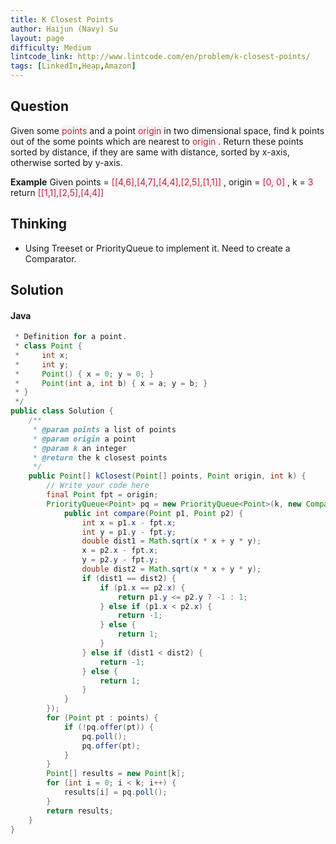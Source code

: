 ```yaml
---
title: K Closest Points
author: Haijun (Navy) Su
layout: page
difficulty: Medium
lintcode_link: http://www.lintcode.com/en/problem/k-closest-points/
tags: [LinkedIn,Heap,Amazon]
---
```

## Question
Given some <font style="color: #C72541; background: #F9F2F4;">points </font>and a point <font style="color: #C72541; background: #F9F2F4;">origin </font>in two dimensional space, find k points out of the some points which are nearest to <font style="color: #C72541; background: #F9F2F4;">origin </font>.
Return these points sorted by distance, if they are same with distance, sorted by x-axis, otherwise sorted by y-axis.

**Example**
Given points = <font style="color: #C72541; background: #F9F2F4;">[[4,6],[4,7],[4,4],[2,5],[1,1]] </font>, origin = <font style="color: #C72541; background: #F9F2F4;">[0, 0] </font>, k = <font style="color: #C72541; background: #F9F2F4;">3 </font>
return <font style="color: #C72541; background: #F9F2F4;">[[1,1],[2,5],[4,4]] </font>

## Thinking
* Using Treeset or PriorityQueue to implement it. Need to create a Comparator.

## Solution
#### Java
~~~ java
 * Definition for a point.
 * class Point {
 *     int x;
 *     int y;
 *     Point() { x = 0; y = 0; }
 *     Point(int a, int b) { x = a; y = b; }
 * }
 */
public class Solution {
    /**
     * @param points a list of points
     * @param origin a point
     * @param k an integer
     * @return the k closest points
     */
    public Point[] kClosest(Point[] points, Point origin, int k) {
        // Write your code here
        final Point fpt = origin;
        PriorityQueue<Point> pq = new PriorityQueue<Point>(k, new Comparator<Point>() {
            public int compare(Point p1, Point p2) {
                int x = p1.x - fpt.x;
                int y = p1.y - fpt.y;
                double dist1 = Math.sqrt(x * x + y * y);
                x = p2.x - fpt.x;
                y = p2.y - fpt.y;
                double dist2 = Math.sqrt(x * x + y * y);
                if (dist1 == dist2) {
                    if (p1.x == p2.x) {
                        return p1.y <= p2.y ? -1 : 1;
                    } else if (p1.x < p2.x) {
                        return -1;
                    } else {
                        return 1;
                    }
                } else if (dist1 < dist2) {
                    return -1;
                } else {
                    return 1;
                }
            }   
        });
        for (Point pt : points) {
            if (!pq.offer(pt)) {
                pq.poll();
                pq.offer(pt);
            }
        }
        Point[] results = new Point[k];
        for (int i = 0; i < k; i++) {
            results[i] = pq.poll();
        }
        return results;
    }
}
~~~
